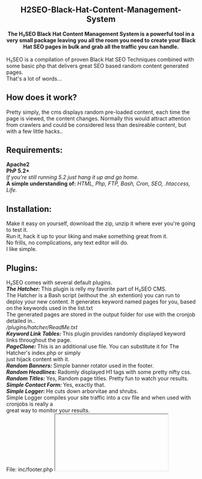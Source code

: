 <div align="center"><h2>H2SEO-Black-Hat-Content-Management-System</h2>
<b>The H₂SEO Black Hat Content Management System is a powerful tool in a very small package leaving you all the room you need to create your Black Hat SEO pages in bulk and grab all the traffic you can handle.</b></div><br>
H₂SEO is a compilation of proven Black Hat SEO Techniques combined with some basic php that delivers great SEO based random content generated pages.<br>
</em>That's a lot of words...</em>
<h2>How does it work?</h2>
Pretty simply, the cms displays random pre-loaded content, each time the page is viewed, the content changes.
Normally this would attract attention from crawlers and could be considered less than desireable content, but
with a few little hacks..
<h2>Requirements:</h2>
<b>Apache2</b></br>
<b>PhP 5.2+</b></br>
<em>If you're still running 5.2 just hang it up and go home.</em><br>
<b>A simple understanding of:</b>
<em>HTML, Php, FTP, Bash, Cron, SEO, .htaccess, Life.</em>
<h2>Installation:</h2>
Make it easy on yourself, download the zip, unzip it where ever you're going to test it.<br>
Run it, hack it up to your liking and make something great from it.<br>
No frills, no complications, any text editor will do.<br>
I like simple.<br>
<h2>Plugins:</h2>
H₂SEO comes with several default plugins.<br>
<b><em>The Hatcher: </em></b>This plugin is relly my favorite part of H₂SEO CMS.<br>
The Hatcher is a Bash script (without the .sh extention) you can run to deploy your new content.
It generates keyword named pages for you, based on the keywords used in the list.txt<br>
The generated pages are stored in the output folder for use with the cronjob detailed in..<br>
<em> /plugins/hatcher/ReadMe.txt</em><br>
<b><em>Keyword Link Tables: </em></b>This plugin provides randomly displayed keyword links throughout the page.<br>
<b><em>PageClone: </em></b>This is an additional use file. You can substitute it for The Hatcher's index.php or simply<br>
just hijack content with it.<br>
<b><em>Random Banners: </em></b>Simple banner rotator used in the footer.<br>
<b><em>Random Headlines: </em></b>Radomly displayed H1 tags with some pretty nifty css.<br>
<b><em>Random Titles: </em></b>Yes, Random page titles. Pretty fun to watch your results.<br>
<b><em>Simple Contact Form: </em></b>Yes, exactly that.<br>
<b><em>Simple Logger: </em></b>He cuts down arborvitae and shrubs.<br>
Simple Logger compiles your site traffic into a csv file and when used with cronjobs is really a<br>
great way to monitor your results.<br>
File: inc/footer.php <iframe>.<br>
<b><em>Site Submit: </em></b>Bing is due to close down it's anonymous submit here soon, but for now<br>
it still seems to be working. This php file submits to both Google and Bing when viewed.<br>
I highly recommend changing the file name and stashing it somewhere your visitors are unlikely to find.<br>
I recommend using cronjobs with this too and have included Read Me files for most of the plugins.<br><br>

http://www.h2seo.net/<br>
KoNxT3D
